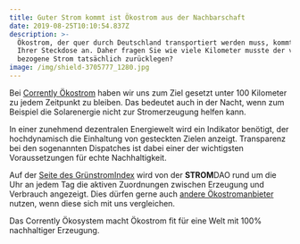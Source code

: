```yaml
---
title: Guter Strom kommt ist Ökostrom aus der Nachbarschaft
date: 2019-08-25T10:10:54.837Z
description: >-
  Ökostrom, der quer durch Deutschland transportiert werden muss, kommt nicht in
  Ihrer Steckdose an. Daher fragen Sie wie viele Kilometer musste der von mir
  bezogene Strom tatsächlich zurücklegen? 
image: /img/shield-3705777_1280.jpg
---
```

Bei [Corrently Ökostrom](https://corrently.de/) haben wir uns zum Ziel gesetzt unter 100 Kilometer zu jedem Zeitpunkt zu bleiben. Das bedeutet auch in der Nacht, wenn zum Beispiel die Solarenergie nicht zur Stromerzeugung helfen kann.  

In einer zunehmend dezentralen Energiewelt wird ein Indikator benötigt, der hochdynamisch die Einhaltung von gesteckten Zielen anzeigt. Transparenz bei den sogenannten Dispatches ist dabei einer der wichtigsten Voraussetzungen für echte Nachhaltigkeit.

Auf der [Seite des GrünstromIndex](https://gruenstromindex.de/) wird von der **STROM**DAO rund um die Uhr an jedem Tag die aktiven Zuordnungen zwischen Erzeugung und Verbrauch angezeigt. Dies dürfen gerne auch [andere Ökostromanbieter](https://blog.stromhaltig.de/2019/08/jetzt-fuer-die-zukunft-handeln/) nutzen, wenn diese sich mit uns vergleichen.

Das Corrently Ökosystem macht Ökostrom fit für eine Welt mit 100% nachhaltiger Erzeugung.
